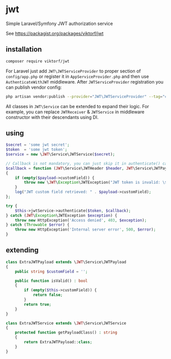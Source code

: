 # jwt
Simple Laravel/Symfony JWT authorization service

See https://packagist.org/packages/viktorf/jwt

## installation
```bash
composer require viktorf/jwt
``` 
For Laravel just add `JWT\JWTServiceProvider` to proper section of `config/app.php` or register it in `AppServiceProvider.php` 
and then use `AuthenticateWithJWT` middleware. After `JWTServiceProvider` registration you can publish vendor config:
```bash
php artisan vendor:publish --provider="JWT\JWTServiceProvider" --tag="config"
``` 

All classes in `JWT\Service` can be extended to expand their logic.
For example, you can replace `JWTReceiver` & `JWTService` in middleware constructor with their descendants using DI.

## using

```php
$secret = 'some jwt secret';
$token  = 'some jwt token';
$service = new \JWT\Service\JWTService($secret);

// Callback is not mandatory, you can just skip it in authenticate() call
$callback = function (JWT\Service\JWTHeader $header, JWT\Service\JWTPayload $payload) 
{
    if (empty($payload->customField)) {
        throw new \JWT\Exception\JWTException("JWT token is invalid: \$payload->customField is needed");
    }
    log("JWT custom field retrieved: " . $payload->customField);
};

try {
    $this->jwtService->authenticate($token, $callback);
} catch (JWT\Exception\JWTException $exception) {
    throw new HttpException('Access denied', 403, $exception);
} catch (Throwable $error) {
    throw new HttpException('Internal server error', 500, $error);
}
```

## extending
```php
class ExtraJWTPayload extends \JWT\Service\JWTPayload
{
    public string $customField = '';

    public function isValid() : bool
    {
        if (empty($this->customField)) {
            return false;
        }
        return true;
    }
}

class ExtraJWTService extends \JWT\Service\JWTService
{
    protected function getPayloadClass() : string
    {
        return ExtraJWTPayload::class;
    }
}
```
